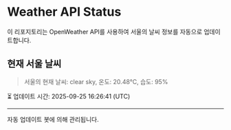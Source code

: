 
# Weather API Status

이 리포지토리는 OpenWeather API를 사용하여 서울의 날씨 정보를 자동으로 업데이트합니다.

## 현재 서울 날씨
> 서울의 현재 날씨: clear sky, 온도: 20.48°C, 습도: 95%

⏳ 업데이트 시간: 2025-09-25 16:26:41 (UTC)

---
자동 업데이트 봇에 의해 관리됩니다.
